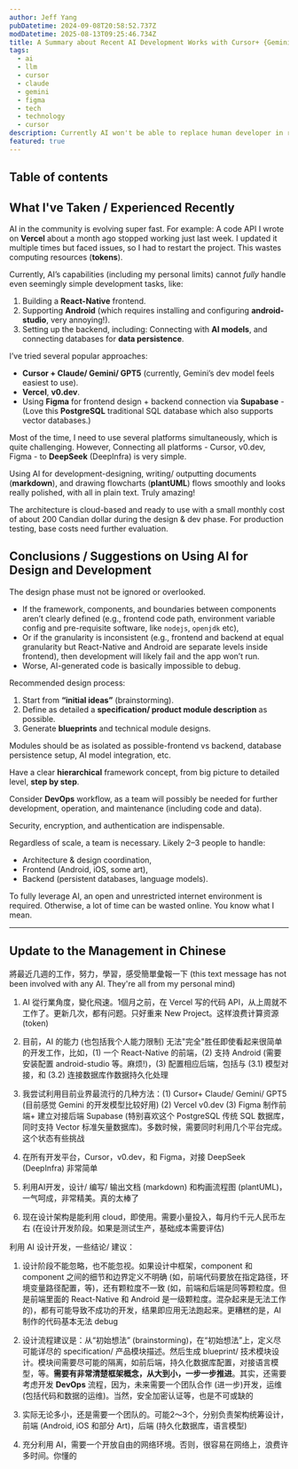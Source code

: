 ```yaml
---
author: Jeff Yang
pubDatetime: 2024-09-08T20:58:52.737Z
modDatetime: 2025-08-13T09:25:46.734Z
title: A Summary about Recent AI Development Works with Cursor+ {Gemini,Claude,GPT5}
tags:
  - ai
  - llm
  - cursor
  - claude
  - gemini
  - figma
  - tech
  - technology
  - cursor
description: Currently AI won't be able to replace human developer in real project. I have contributed to an AI development project utilizing the Cursor editor, integrating multiple coding models. This is a summary of my experience and contributions that I am providing to project management.
featured: true
---
```


## Table of contents

## What I've Taken / Experienced Recently

AI in the community is evolving super fast. For example: A code API I wrote on **Vercel** about a month ago stopped working just last week. I updated it multiple times but faced issues, so I had to restart the project. This wastes computing resources (**tokens**).

Currently, AI’s capabilities (including my personal limits) cannot *fully* handle even seemingly simple development tasks, like:
1. Building a **React-Native** frontend.
2. Supporting **Android** (which requires installing and configuring **android-studio**, very annoying!).
3. Setting up the backend, including: Connecting with **AI models**, and connecting databases for **data persistence**.

I’ve tried several popular approaches:
- **Cursor + Claude/ Gemini/ GPT5** (currently, Gemini’s dev model feels easiest to use).
- **Vercel**, **v0.dev**.
- Using **Figma** for frontend design + backend connection via **Supabase** - (Love this **PostgreSQL** traditional SQL database which also supports vector databases.)  

Most of the time, I need to use several platforms simultaneously, which is quite challenging. However, Connecting all platforms - Cursor, v0.dev, Figma - to **DeepSeek** (DeepInfra) is very simple.

Using AI for development-designing, writing/ outputting documents (**markdown**), and drawing flowcharts (**plantUML**) flows smoothly and looks really polished, with all in plain text. Truly amazing!

The architecture is cloud-based and ready to use with a small monthly cost of about 200 Candian dollar during the design & dev phase. For production testing, base costs need further evaluation.


## Conclusions / Suggestions on Using AI for Design and Development

The design phase must not be ignored or overlooked.
  - If the framework, components, and boundaries between components aren’t clearly defined (e.g., frontend code path, environment variable config and pre-requisite software, like `nodejs`, `openjdk` etc),
  - Or if the granularity is inconsistent (e.g., frontend and backend at equal granularity but React-Native and Android are separate levels inside frontend), then development will likely fail and the app won’t run.
  - Worse, AI-generated code is basically impossible to debug.

Recommended design process:
  1. Start from **“initial ideas”** (brainstorming).
  2. Define as detailed a **specification/ product module description** as possible.
  3. Generate **blueprints** and technical module designs.

Modules should be as isolated as possible-frontend vs backend, database persistence setup, AI model integration, etc.

Have a clear **hierarchical** framework concept, from big picture to detailed level, **step by step**.

Consider **DevOps** workflow, as a team will possibly be needed for further development, operation, and maintenance (including code and data).

Security, encryption, and authentication are indispensable.

Regardless of scale, a team is necessary. Likely 2–3 people to handle:
  - Architecture & design coordination,
  - Frontend (Android, iOS, some art),
  - Backend (persistent databases, language models).

To fully leverage AI, an open and unrestricted internet environment is required. Otherwise, a lot of time can be wasted online. You know what I mean.

---

## Update to the Management in Chinese
將最近几週的工作，努力，學習，感受簡單彙報一下 (this text message has not been involved with any AI. They're all from my personal mind)

1. AI 從行業角度，變化飛速。1個月之前，在 Vercel 写的代码 API，从上周就不工作了。更新几次，都有问题。只好重来 New Project。这样浪费计算资源 (token)

2. 目前，AI 的能力 (也包括我个人能力限制) 无法"完全"胜任即使看起来很简单的开发工作，比如，(1) 一个 React-Native 的前端，(2) 支持 Android (需要安装配置 android-studio 等。麻烦!)，(3) 配置相应后端，包括与 (3.1) 模型对接，和 (3.2) 连接数据库作数据持久化处理

3. 我尝试利用目前业界最流行的几种方法：(1) Cursor+ Claude/ Gemini/ GPT5 (目前感觉 Gemini 的开发模型比较好用) (2) Vercel v0.dev (3) Figma 制作前端+ 建立对接后端 Supabase (特别喜欢这个 PostgreSQL 传统 SQL 数据库，同时支持 Vector 标准矢量数据库)。多数时候，需要同时利用几个平台完成。这个状态有些挑战

4. 在所有开发平台，Cursor，v0.dev，和 Figma，对接 DeepSeek (DeepInfra) 非常简单

5. 利用AI开发，设计/ 编写/ 输出文档 (markdown) 和构画流程图 (plantUML)，一气呵成，非常精美。真的太棒了

6. 现在设计架构是能利用 cloud，即使用。需要小量投入，每月约千元人民币左右 (在设计开发阶段。如果是测试生产，基础成本需要评估)

利用 AI 设计开发，一些结论/ 建议：

1. 设计阶段不能忽略，也不能忽视。如果设计中框架，component 和 component 之间的细节和边界定义不明确 (如，前端代码要放在指定路径，环境变量路径配置，等)，还有颗粒度不一致 (如，前端和后端是同等颗粒度。但是前端里面的 React-Native 和 Android 是一级颗粒度。混杂起来是无法工作的)，都有可能导致不成功的开发，结果即应用无法跑起来。更糟糕的是，AI 制作的代码基本无法 debug

2. 设计流程建议是：从“初始想法” (brainstorming)，在“初始想法”上，定义尽可能详尽的 specification/ 产品模块描述。然后生成 blueprint/ 技术模块设计。模块间需要尽可能的隔离，如前后端，持久化数据库配置，对接语言模型，等。**需要有非常清楚框架概念，从大到小，一步一步推进**。其实，还需要考虑开发 **DevOps** 流程，因为，未来需要一个团队合作 (进一步)开发，运维 (包括代码和数据的运维)。当然，安全加密认证等，也是不可或缺的

3. 实际无论多小，还是需要一个团队的。可能2～3个，分别负责架构统筹设计，前端 (Android, iOS 和部分 Art)，后端 (持久化数据库，语言模型)

4. 充分利用 AI，需要一个开放自由的网络环境。否则，很容易在网络上，浪费许多时间。你懂的
